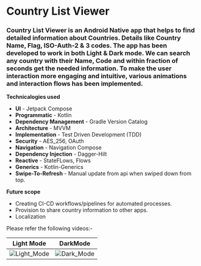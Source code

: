 # Country List Viewer

### Country List Viewer is an Android Native app that helps to find detailed information about Countries. Details like Country Name, Flag, ISO-Auth-2 & 3 codes. The app has been developed to work in both Light & Dark mode. We can search any country with their Name, Code and within fraction of seconds get the needed information. To make the user interaction more engaging and intuitive, various animations and interaction flows has been implemented.

**Technicalogies used**
- **UI** - Jetpack Compose
- **Programmatic** - Kotlin
- **Dependency Management** - Gradle Version Catalog
- **Architecture** - MVVM
- **Implementation** - Test Driven Development (TDD)
- **Security** - AES_256, OAuth
- **Navigation** - Navigation Compose
- **Dependency Injection** - Dagger-Hilt
- **Reactive** - StateFLows, Flows
- **Generics** - Kotlin-Generics
- **Swipe-To-Refresh** - Manual update from api 
  when swiped down from top.


**Future scope**
- Creating CI-CD workflows/pipelines for automated processes.
- Provision to share country information to other apps.
- Localization

Please refer the following videos:-

  Light Mode   |   DarkMode                            
:-------------:|:-------------:     
![Light_Mode](https://github.com/user-attachments/assets/0b4d2552-3199-4b2d-8dcf-9123d60b6be7)|![Dark_Mode](https://github.com/user-attachments/assets/f4fd1d6c-55f4-4f4b-aaf7-6fa523f9ef65)
